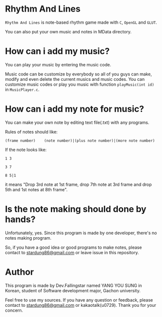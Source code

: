 # Rhythm And Lines

`Rhythm And Lines` is note-based rhythm game made with `C`, `OpenGL` and `GLUT`.

You can also put your own music and notes in MData directory.

# How can i add my music?

You can play your music by entering the music code.

Music code can be customize by everybody so all of you guys can make, modify and even delete the current musics and music codes. You can customize music codes or play you music with function `playMusic(int id)` in `MusicPlayer.c`.

# How can i add my note for music?

You can make your own note by editing text file(.txt) with any programs.

Rules of notes should like:

```
(frame number)    (note number)|(plus note number)|(more note number)
```

If the note looks like:

```
1 3

3 7

8 5|1
```

it means "Drop 3rd note at 1st frame, drop 7th note at 3rd frame and drop 5th and 1st notes at 8th frame".

# Is the note making should done by hands?

Unfortunately, yes. Since this program is made by one developer, there's no notes making program.

So, if you have a good idea or good programs to make notes, please contact to stardung86@gmail.com or leave issue in this repository.

# Author
This program is made by Dev.Fallingstar named YANG YOU SUNG in Korean, student of Software development major, Gachon university. 

Feel free to use my sources. If you have any question or feedback, please contact to stardung86@gmail.com or kakaotalk(u0729). Thank you for your concern.
